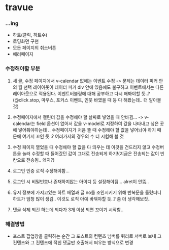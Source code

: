 # travue

### ...ing

- 하트(클릭, 하트수)
- 로딩화면 구현
- 모든 페이지의 취소버튼
- 에러페이지

### 수정해야할 부분

1. 새 글, 수정 페이지에서 v-calendar 없애는 이벤트 수정
   -> 문제는 데이터 피커 안의 월 선택 레이아웃이 데이터 피커 div 안에 있음에도 불구하고 이벤트에서는 다른 레이아웃으로 적용된다. 이벤트버블링에 대해 공부하고 다시 해봐야할 듯..? (@click.stop, 마우스, 포커스 이벤트, 인풋 바꼈을 때 등 다 해봤는데.. 더 알아볼 것)
2. 수정페이지에서 캘린더 값을 수정해야 할 날짜로 넣었을 때 안바뀜...
   -> v-calendar는 field 옵션이 없어서 값을 v-model로 지정하여 값을 나타내고 싶은 곳에 넣어줘야하는데 .. 수정페이지가 처음 뜰 때 수정해야 할 값을 넣어놔야 하기 때문에 여기서 꼬인 듯..? 여러가지의 경우의 수 더 시험해 볼 것
3. 수정 페이지 열었을 때 수정해야 할 값을 다 띄우는 데 이것을 건드리지 않고 수정버튼을 눌러 수정할 때 들어갔던 값이 그대로 전송되게 하기!(지금은 전송되는 값이 빈칸으로 전송됨.. 왜지?)
4. 로그인 인증 로직 수정해야함...
5. 로그인 시 비밀번호나 존재하지않는 아이디 등 설정해야됨... alret이 안뜸..

6. 유저 정보에 가지고있는 하트 배열과 글 no를 조인시키기 위해 반복문을 돌렸더니 하트가 엄청 많이 생김.. 이것도 로직 아예 바꿔야할 듯..? 좀 더 생각해보잣..

7. 댓글 삭제 되긴 하는데 되다가 3개 이상 되면 꼬이기 시작함..

### 해결방법

- 포스트 팝업창을 클릭하는 순간 그 포스트의 컨텐츠 넘버를 쿼리로 서버로 보내 그 컨텐츠와 그 컨텐츠에 적힌 댓글만 호출해서 띄우는 방식으로 변경

